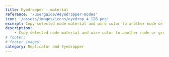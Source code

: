 ```yaml
---
title: Eyedropper - material
reference: '/userguide/#eyedropper-modes'
icon: '/assets/images/icons/eyedrop_4_128.png'
excerpt: Copy selected node material and wire color to another node or group of nodes.
description:
    - Copy selected node material and wire color to another node or group of nodes.
# footer:
# footer_images:
category: Replicator and Eyedropper
---
```

